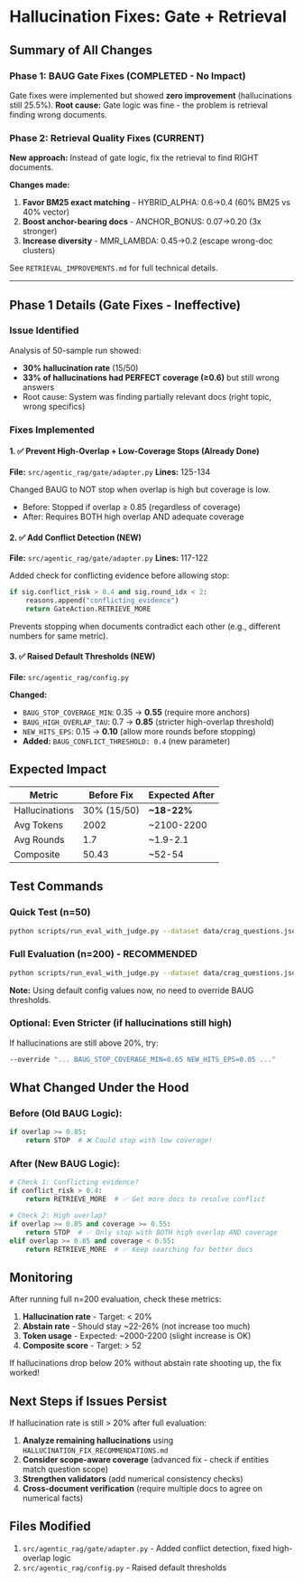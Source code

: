 # Hallucination Fixes: Gate + Retrieval

## Summary of All Changes

### Phase 1: BAUG Gate Fixes (COMPLETED - No Impact)
Gate fixes were implemented but showed **zero improvement** (hallucinations still 25.5%).
**Root cause:** Gate logic was fine - the problem is retrieval finding wrong documents.

### Phase 2: Retrieval Quality Fixes (CURRENT)

**New approach:** Instead of gate logic, fix the retrieval to find RIGHT documents.

**Changes made:**
1. **Favor BM25 exact matching** - HYBRID_ALPHA: 0.6→0.4 (60% BM25 vs 40% vector)
2. **Boost anchor-bearing docs** - ANCHOR_BONUS: 0.07→0.20 (3x stronger)
3. **Increase diversity** - MMR_LAMBDA: 0.45→0.2 (escape wrong-doc clusters)

See `RETRIEVAL_IMPROVEMENTS.md` for full technical details.

---

## Phase 1 Details (Gate Fixes - Ineffective)

### Issue Identified
Analysis of 50-sample run showed:
- **30% hallucination rate** (15/50)
- **33% of hallucinations had PERFECT coverage (≥0.6)** but still wrong answers
- Root cause: System was finding partially relevant docs (right topic, wrong specifics)

### Fixes Implemented

#### 1. ✅ Prevent High-Overlap + Low-Coverage Stops (Already Done)
**File:** `src/agentic_rag/gate/adapter.py`
**Lines:** 125-134

Changed BAUG to NOT stop when overlap is high but coverage is low.
- Before: Stopped if overlap ≥ 0.85 (regardless of coverage)
- After: Requires BOTH high overlap AND adequate coverage

#### 2. ✅ Add Conflict Detection (NEW)
**File:** `src/agentic_rag/gate/adapter.py`
**Lines:** 117-122

Added check for conflicting evidence before allowing stop:
```python
if sig.conflict_risk > 0.4 and sig.round_idx < 2:
    reasons.append("conflicting_evidence")
    return GateAction.RETRIEVE_MORE
```

Prevents stopping when documents contradict each other (e.g., different numbers for same metric).

#### 3. ✅ Raised Default Thresholds (NEW)
**File:** `src/agentic_rag/config.py`

**Changed:**
- `BAUG_STOP_COVERAGE_MIN`: 0.35 → **0.55** (require more anchors)
- `BAUG_HIGH_OVERLAP_TAU`: 0.7 → **0.85** (stricter high-overlap threshold)
- `NEW_HITS_EPS`: 0.15 → **0.10** (allow more rounds before stopping)
- **Added:** `BAUG_CONFLICT_THRESHOLD: 0.4` (new parameter)

## Expected Impact

| Metric | Before Fix | Expected After |
|--------|-----------|----------------|
| Hallucinations | 30% (15/50) | **~18-22%** |
| Avg Tokens | 2002 | ~2100-2200 |
| Avg Rounds | 1.7 | ~1.9-2.1 |
| Composite | 50.43 | ~52-54 |

## Test Commands

### Quick Test (n=50)
```bash
python scripts/run_eval_with_judge.py --dataset data/crag_questions.jsonl --system anchor --judge-require-citation false --validator-limit 5 -- --gate-on --n 50 --judge-policy gray_zone --max-rounds 3 --override "RETRIEVAL_K=24 PROBE_FACTOR=4 USE_RERANK=True RERANK_CANDIDATE_K=80 RERANK_KEEP_K=18 MMR_LAMBDA=0.2 HYBRID_ALPHA=0.5 ANCHOR_BONUS=0.12 RESERVE_ANCHOR_SLOTS=3 PACK_RESERVE_ON_LOW_COVERAGE=True GATE_RETRIEVAL_K_BONUS=10"
```

### Full Evaluation (n=200) - RECOMMENDED
```bash
python scripts/run_eval_with_judge.py --dataset data/crag_questions.jsonl --system anchor --judge-require-citation false --validator-limit 5 -- --gate-on --n 200 --judge-policy gray_zone --max-rounds 3 --override "RETRIEVAL_K=24 PROBE_FACTOR=4 USE_RERANK=True RERANK_CANDIDATE_K=80 RERANK_KEEP_K=18 MMR_LAMBDA=0.2 HYBRID_ALPHA=0.5 ANCHOR_BONUS=0.12 RESERVE_ANCHOR_SLOTS=3 PACK_RESERVE_ON_LOW_COVERAGE=True GATE_RETRIEVAL_K_BONUS=10"
```

**Note:** Using default config values now, no need to override BAUG thresholds.

### Optional: Even Stricter (if hallucinations still high)
If hallucinations are still above 20%, try:
```bash
--override "... BAUG_STOP_COVERAGE_MIN=0.65 NEW_HITS_EPS=0.05 ..."
```

## What Changed Under the Hood

### Before (Old BAUG Logic):
```python
if overlap >= 0.85:
    return STOP  # ❌ Could stop with low coverage!
```

### After (New BAUG Logic):
```python
# Check 1: Conflicting evidence?
if conflict_risk > 0.4:
    return RETRIEVE_MORE  # ✅ Get more docs to resolve conflict

# Check 2: High overlap?
if overlap >= 0.85 and coverage >= 0.55:
    return STOP  # ✅ Only stop with BOTH high overlap AND coverage
elif overlap >= 0.85 and coverage < 0.55:
    return RETRIEVE_MORE  # ✅ Keep searching for better docs
```

## Monitoring

After running full n=200 evaluation, check these metrics:

1. **Hallucination rate** - Target: < 20%
2. **Abstain rate** - Should stay ~22-26% (not increase too much)
3. **Token usage** - Expected: ~2000-2200 (slight increase is OK)
4. **Composite score** - Target: > 52

If hallucinations drop below 20% without abstain rate shooting up, the fix worked!

## Next Steps if Issues Persist

If hallucination rate is still > 20% after full evaluation:

1. **Analyze remaining hallucinations** using `HALLUCINATION_FIX_RECOMMENDATIONS.md`
2. **Consider scope-aware coverage** (advanced fix - check if entities match question scope)
3. **Strengthen validators** (add numerical consistency checks)
4. **Cross-document verification** (require multiple docs to agree on numerical facts)

## Files Modified

1. `src/agentic_rag/gate/adapter.py` - Added conflict detection, fixed high-overlap logic
2. `src/agentic_rag/config.py` - Raised default thresholds
